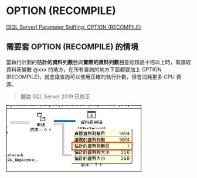 # OPTION (RECOMPILE)

[[SQL Server] Parameter Sniffing: OPTION (RECOMPILE)](http://sharedderrick.blogspot.com/2018/02/sql-server-parameter-sniffing-option.html)

## 需要套 OPTION (RECOMPILE) 的情境

當執行計劃的**估計的資料列數目**與**實際的資料列數目**差距超過十倍以上時，有讀取 資料表變數 @xxx 的地方，在所有查詢的地方下面都要加上 OPTION (RECOMPILE)，就會讓查詢可以使用正確的執行計劃，但會消耗更多 CPU 資源。

> 聽說 SQL Server 2019 已修正

![x](_images/01.png)
